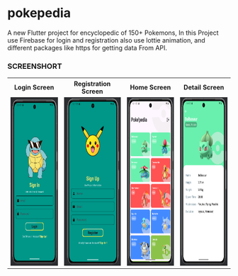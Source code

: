 # pokepedia

A new Flutter project for encyclopedic of  150+ Pokemons,
In this Project use Firebase for login and registration also use lottie animation, and different packages like https for getting data From API.


<h3>SCREENSHORT</h3>
<table>
  <tr>
    <th>Login Screen</th>
    <th>Registration Screen</th>
    <th>Home Screen</th>
    <th>Detail Screen</th>
  <tr>
    <td><img src = "https://github.com/Tusharlathiya8140/Pokepedia/blob/master/login.png?raw=true" width="200" height="380"></td>
    <td><img src = "https://github.com/Tusharlathiya8140/Pokepedia/blob/master/Registration%20.png?raw=true" width="200" height="380"></td>
    <td><img src = "https://github.com/Tusharlathiya8140/Pokepedia/blob/master/main.png?raw=true" width="200" height="380"></td>
    <td><img src = "https://github.com/Tusharlathiya8140/Pokepedia/blob/master/detail.png?raw=true" width="200" height="380"></td>
  </tr>
</table>
